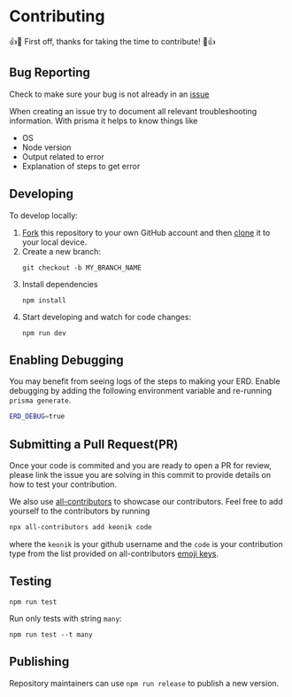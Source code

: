 # Contributing

:+1::tada: First off, thanks for taking the time to contribute! :tada::+1:

## Bug Reporting

Check to make sure your bug is not already in an [issue](https://github.com/keonik/prisma-erd-generator/issues)

When creating an issue try to document all relevant troubleshooting information. With prisma it helps to know things like

-   OS
-   Node version
-   Output related to error
-   Explanation of steps to get error

## Developing

To develop locally:

1. [Fork](https://help.github.com/articles/fork-a-repo/) this repository to your
   own GitHub account and then
   [clone](https://help.github.com/articles/cloning-a-repository/) it to your
   local device.
2. Create a new branch:
    ```
    git checkout -b MY_BRANCH_NAME
    ```
3. Install dependencies
    ```
    npm install
    ```
4. Start developing and watch for code changes:
    ```
    npm run dev
    ```

## Enabling Debugging

You may benefit from seeing logs of the steps to making your ERD. Enable debugging by adding the following environment variable and re-running `prisma generate`.

```bash
ERD_DEBUG=true
```

## Submitting a Pull Request(PR)

Once your code is commited and you are ready to open a PR for review, please link the issue you are solving in this commit to provide details on how to test your contribution.

We also use [all-contributors](https://allcontributors.org/docs/en/overview) to showcase our contributors. Feel free to add yourself to the contributors by running

```bash
npx all-contributors add keonik code
```

where the `keonik` is your github username and the `code` is your contribution type from the list provided on all-contributors [emoji keys](https://allcontributors.org/docs/en/emoji-key).

## Testing

```
npm run test
```

Run only tests with string `many`:

```
npm run test --t many
```

## Publishing

Repository maintainers can use `npm run release` to publish a new version.
